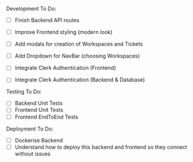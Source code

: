 Development To Do:

- [ ] Finish Backend API routes
- [ ] Improve Frontend styling (modern look)
- [ ] Add modals for creation of Workspaces and Tickets
- [ ] Add Dropdown for NavBar (choosing Workspaces)
- [ ] Integrate Clerk Authentication (Frontend)
- [ ] Integrate Clerk Authentication (Backend & Database)


Testing To Do:
- [ ] Backend Unit Tests
- [ ] Frontend Unit Tests
- [ ] Frontend EndToEnd Tests

Deployment To Do:
- [ ] Dockerise Backend
- [ ] Understand how to deploy this backend and frontend so they connect without issues